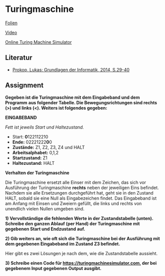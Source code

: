 # Turingmaschine

[Folien](https://docs.google.com/presentation/d/1DXSoVKMnkuWsoDUlKb8SdPBgCw8e1COLG83mPZ4wAlg/edit?usp=sharing)

[Video](https://www.youtube.com/watch?v=SGvOrLy6QVg)

[Online Turing Machine Simulator](https://turingmachinesimulator.com/)

## Literatur

* [Prokop, Lukas: Grundlagen der Informatik, 2014, S.29-40](https://github.com/chpollin/Teaching/blob/master/GDI/Literature/PROKOP_GDI_Skriptum.pdf)



## Assignment

**Gegeben ist die Turingmaschine mit dem Eingabeband und dem Programm** **aus folgender Tabelle.  Die Bewegungsrichtungen sind rechts (>) und links (<). Weiters ist folgendes gegeben:**

**EINGABEBAND**

*Fett ist jeweils Start und Haltezustand.* 

* Start: **0**122112210
* **Ende:** 02221222**0**0
* **Zustände:** Z1, Z2, Z3, Z4 und HALT
* **Arbeitsalphabet:** 0,1,2
* **Startzustand:** Z1
* **Haltezustand:** HALT

**Verhalten der Turingmaschine**

Die Turingmaschine ersetzt alle Einser mit dem Zeichen, das sich vor Ausführung der Turingmaschine **rechts** neben der jeweiligen Eins befindet. Nachdem sie alle Ersetzungen durchgeführt hat, geht sie in den Zustand HALT, sobald sie eine Null als Eingabezeichen findet. 
Das Eingabeband ist am Anfang mit Einsen und Zweiern gefüllt, die links und rechts von unendlich vielen Nullen umgeben sind.

**1) Vervollständige die fehlenden Werte in der Zustandstabelle (unten). Schreibe  den ganzen Ablauf (per Hand) der Turingmaschine mit gegebenen Start und  Endzustand auf.**

**2) Gib weiters an, wie oft sich die Turingmaschine bei der Ausführung mit dem gegebenen Eingabeband im Zustand Z3 befindet.** 

Hier gibt es zwei Lösungen je nach dem, wie die Zustandstabelle aussieht.

**3) Schreibe einen Code für https://turingmachinesimulator.com, der bei gegebenem Input gegebenen Output ausgibt.**


